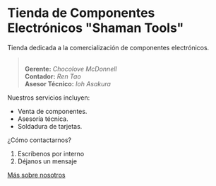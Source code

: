 # Tienda de Componentes Electrónicos "Shaman Tools"

Tienda dedicada a la comercialización de componentes electrónicos.

> <br> **Gerente:** _Chocolove McDonnell_
> <br> **Contador:** _Ren Tao_
> <br> **Asesor Técnico:** _Ioh Asakura_

Nuestros servicios incluyen:
- Venta de componentes.
- Asesoría técnica.
- Soldadura de tarjetas.

¿Cómo contactarnos?
1. Escríbenos por interno
2. Déjanos un mensaje

[Más sobre nosotros](https://en.wikipedia.org/wiki/Shaman_King)
